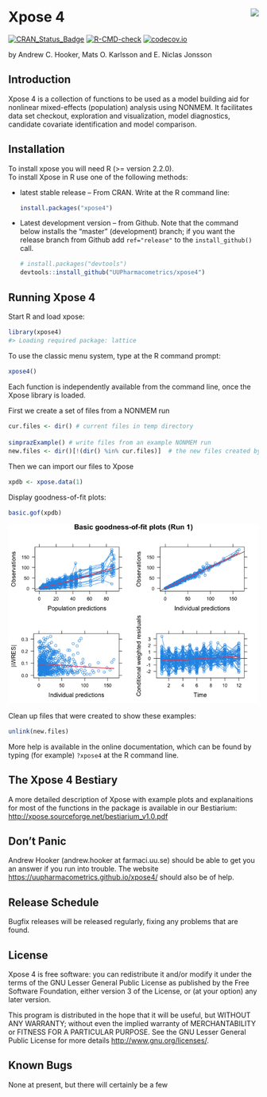 
<!-- README.md is generated from README.Rmd. Please edit that file -->

# Xpose 4 <a href="https://uupharmacometrics.github.io/xpose4/"><img src="man/figures/xposelogo.png" align="right" /></a>

<!-- badges: start -->

[![CRAN\_Status\_Badge](https://www.r-pkg.org/badges/version/xpose4)](https://CRAN.R-project.org/package=xpose4)
[![R-CMD-check](https://github.com/UUPharmacometrics/xpose4/workflows/R-CMD-check/badge.svg)](https://github.com/UUPharmacometrics/xpose4/actions)
[![codecov.io](https://codecov.io/github/UUPharmacometrics/xpose4/coverage.svg?branch=master)](https://codecov.io/github/UUPharmacometrics/xpose4?branch=master)
<!-- badges: end -->

by Andrew C. Hooker, Mats O. Karlsson and E. Niclas Jonsson

## Introduction

Xpose 4 is a collection of functions to be used as a model building aid
for nonlinear mixed-effects (population) analysis using NONMEM. It
facilitates data set checkout, exploration and visualization, model
diagnostics, candidate covariate identification and model comparison.

## Installation

To install xpose you will need R (&gt;= version 2.2.0).  
To install Xpose in R use one of the following methods:

-   latest stable release – From CRAN. Write at the R command line:

    ``` r
    install.packages("xpose4")
    ```

-   Latest development version – from Github. Note that the command
    below installs the “master” (development) branch; if you want the
    release branch from Github add `ref="release"` to the
    `install_github()` call.

    ``` r
    # install.packages("devtools")
    devtools::install_github("UUPharmacometrics/xpose4")
    ```

## Running Xpose 4

Start R and load xpose:

``` r
library(xpose4)
#> Loading required package: lattice
```

To use the classic menu system, type at the R command prompt:

``` r
xpose4()
```

Each function is independently available from the command line, once the
Xpose library is loaded.

First we create a set of files from a NONMEM run

``` r
cur.files <- dir() # current files in temp directory

simprazExample() # write files from an example NONMEM run
new.files <- dir()[!(dir() %in% cur.files)]  # the new files created by simprazExample
```

Then we can import our files to Xpose

``` r
xpdb <- xpose.data(1) 
```

Display goodness-of-fit plots:

``` r
basic.gof(xpdb)
```

![](man/figures/readme_example_figure_1-1.png)<!-- -->

Clean up files that were created to show these examples:

``` r
unlink(new.files)
```

More help is available in the online documentation, which can be found
by typing (for example) `?xpose4` at the R command line.

## The Xpose 4 Bestiary

A more detailed description of Xpose with example plots and
explanaitions for most of the functions in the package is available in
our Bestiarium: <http://xpose.sourceforge.net/bestiarium_v1.0.pdf>

## Don’t Panic

Andrew Hooker (andrew.hooker at farmaci.uu.se) should be able to get you
an answer if you run into trouble. The website
<https://uupharmacometrics.github.io/xpose4/> should also be of help.

## Release Schedule

Bugfix releases will be released regularly, fixing any problems that are
found.

## License

Xpose 4 is free software: you can redistribute it and/or modify it under
the terms of the GNU Lesser General Public License as published by the
Free Software Foundation, either version 3 of the License, or (at your
option) any later version.

This program is distributed in the hope that it will be useful, but
WITHOUT ANY WARRANTY; without even the implied warranty of
MERCHANTABILITY or FITNESS FOR A PARTICULAR PURPOSE. See the GNU Lesser
General Public License for more details <http://www.gnu.org/licenses/>.

## Known Bugs

None at present, but there will certainly be a few
